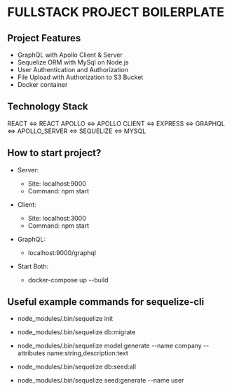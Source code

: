 # FULLSTACK PROJECT BOILERPLATE #

## Project Features ##
* GraphQL with Apollo Client & Server
* Sequelize ORM with MySql on Node.js
* User Authentication and Authorization
* File Upload with Authorization to S3 Bucket
* Docker container

## Technology Stack ##
REACT <=> REACT APOLLO <=> APOLLO CLIENT <=> EXPRESS <=> GRAPHQL <=> APOLLO_SERVER <=> SEQUELIZE <=> MYSQL

## How to start project? ##

* Server:  
    * Site: localhost:9000
    * Command: npm start
    
* Client:
    * Site: localhost:3000
    * Command: npm start
    
* GraphQL:
    * localhost:9000/graphql

* Start Both: 
    * docker-compose up --build

## Useful example commands for sequelize-cli ##

* node_modules/.bin/sequelize init

* node_modules/.bin/sequelize db:migrate

* node_modules/.bin/sequelize model:generate --name company --attributes name:string,description:text

* node_modules/.bin/sequelize db:seed:all

* node_modules/.bin/sequelize seed:generate --name user